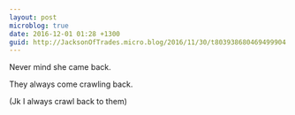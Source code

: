 ```yaml
---
layout: post
microblog: true
date: 2016-12-01 01:28 +1300
guid: http://JacksonOfTrades.micro.blog/2016/11/30/t803938680469499904.html
---
```

Never mind she came back.

They always come crawling back.

(Jk I always crawl back to them)
